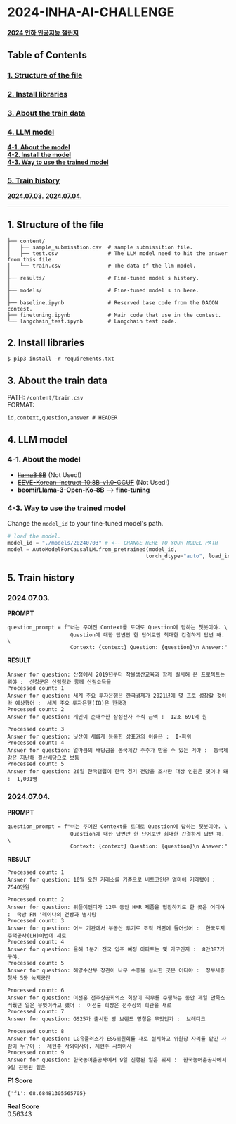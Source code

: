 # 2024-INHA-AI-CHALLENGE
[**2024 인하 인공지능 챌린지**](https://dacon.io/competitions/official/236291/overview/description)


## Table of Contents

### [**1. Structure of the file**](#1-structure-of-the-file)  

### [**2. Install libraries**](#2-install-libraries)  

### [**3. About the train data**](#3-about-the-train-data)  

### [**4. LLM model**](#4-llm-model)
[**4-1. About the model**](#4-1-about-the-model)  
[**4-2. Install the model**](#4-2-install-the-model-not-used)  
[**4-3. Way to use the trained model**](#4-3-way-to-use-the-trained-model)

### [**5. Train history**](#5-train-history)
[**2024.07.03.**](#20240703)
[**2024.07.04.**](#20240704)

---

## **1. Structure of the file**

```
├── content/
│   ├── sample_submisstion.csv  # sample submissition file.
│   ├── test.csv                # The LLM model need to hit the answer from this file.
│   └── train.csv               # The data of the llm model.
│
├── results/                    # Fine-tuned model's history.
│
├── models/                     # Fine-tuned model's in here.
│
├── baseline.ipynb              # Reserved base code from the DACON contest.
├── finetuning.ipynb            # Main code that use in the contest.
└── langchain_test.ipynb        # Langchain test code.
```


## **2. Install libraries**
```console
$ pip3 install -r requirements.txt
```


## **3. About the train data**

PATH: `/content/train.csv`  
FORMAT:
```
id,context,question,answer # HEADER
```


## **4. LLM model**

### **4-1. About the model**
- [~~llama3 8B~~](https://ollama.com/library/llama3:8b)  (Not Used!)  
- [~~EEVE-Korean-Instruct-10.8B-v1.0-GGUF~~](https://huggingface.co/heegyu/EEVE-Korean-Instruct-10.8B-v1.0-GGUF/tree/main) (Not Used!)
- **beomi/Llama-3-Open-Ko-8B** --> **fine-tuning**


### **4-3. Way to use the trained model**
Change the `model_id` to your fine-tuned model's path.
```python
# load the model.
model_id = "./models/20240703" # <-- CHANGE HERE TO YOUR MODEL PATH
model = AutoModelForCausalLM.from_pretrained(model_id,
                                            torch_dtype="auto", load_in_4bit=True)
```

## **5. Train history**
### 2024.07.03.
**PROMPT**
```
question_prompt = f"너는 주어진 Context를 토대로 Question에 답하는 챗봇이야. \
                    Question에 대한 답변만 한 단어로만 최대한 간결하게 답변 해. \
                    Context: {context} Question: {question}\n Answer:"
```

**RESULT**
```
Answer for question: 산청에서 2019년부터 작물생산교육과 함께 실시해 온 프로젝트는 뭐야 :  산청군은 산림청과 함께 산림소득을 
Processed count: 1
Answer for question: 세계 주요 투자은행은 한국경제가 2021년에 몇 프로 성장할 것이라 예상했어 :  세계 주요 투자은행(IB)은 한국경
Processed count: 2
Answer for question: 개인이 순매수한 삼성전자 주식 금액 :  12조 691억 원
 
Processed count: 3
Answer for question: 닛산이 새롭게 등록한 상표권의 이름은 :  I-파워 
Processed count: 4
Answer for question: 얼마큼의 배당금을 동국제강 주주가 받을 수 있는 거야 :  동국제강은 지난해 결산배당으로 보통
Processed count: 5
Answer for question: 26일 한국갤럽이 한국 경기 전망을 조사한 대상 인원은 몇이나 돼 :  1,001명
```

### 2024.07.04.
**PROMPT**
```
question_prompt = f"너는 주어진 Context를 토대로 Question에 답하는 챗봇이야. \
                    Question에 대한 답변만 한 단어로만 최대한 간결하게 답변 해. \
                    Context: {context} Question: {question}\n Answer:"
```
**RESULT**
```
Processed count: 1
Answer for question: 10일 오전 거래소를 기준으로 비트코인은 얼마에 거래됐어 :  7540만원
 
Processed count: 2
Answer for question: 위플이앤디가 12주 동안 HMR 제품을 협찬하기로 한 곳은 어디야 :  국방 FM '레이나의 건빵과 별사탕
Processed count: 3
Answer for question: 어느 기관에서 부동산 투기로 조직 개편에 들어섰어 :  한국토지주택공사(LH)이번에 새로 
Processed count: 4
Answer for question: 올해 1분기 전국 입주 예정 아파트는 몇 가구인지 :  8만387가구야. 
Processed count: 5
Answer for question: 해양수산부 장관이 나무 수종을 실시한 곳은 어디야 :  정부세종청사 5동 녹지공간
 
Processed count: 6
Answer for question: 이선홍 전주상공회의소 회장이 직무를 수행하는 동안 제일 만족스러웠던 일은 무엇이라고 했어 :  이선홍 회장은 전주상의 회관을 새로
Processed count: 7
Answer for question: GS25가 출시한 빵 브랜드 명칭은 무엇인가 :  브레디크
 
Processed count: 8
Answer for question: LG유플러스가 ESG위원회를 새로 설치하고 위원장 자리를 맡긴 사람이 누구야 :  제현주 사외이사야. 제현주 사외이사
Processed count: 9
Answer for question: 한국농어촌공사에서 9일 진행된 일은 뭐지 :  한국농어촌공사에서 9일 진행된 일은
```

**F1 Score**
```
{'f1': 68.68481305565705}
```

**Real Score**  
0.56343  